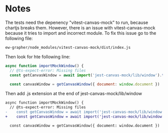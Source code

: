 # Notes

The tests need the depenency "vitest-canvas-mock" to run, because 
chartjs breaks them. However, there is an issue with vitest-canvas-mock because it tries to import
and incorrect module. To fix this issue go to the following file:

```
ew-grapher/node_modules/vitest-canvas-mock/dist/index.js
```

Then look for hte following line:

```javascript
async function importMockWindow() {
  // @ts-expect-error: Missing files
  const getCanvasWindow = await import('jest-canvas-mock/lib/window').then(res => res.default?.default || res.default || res)

  const canvasWindow = getCanvasWindow({ document: window.document })
```
Then add .js extension at the end of jest-canvas-mock/lib/window

```diff
async function importMockWindow() {
  // @ts-expect-error: Missing files
-    const getCanvasWindow = await import('jest-canvas-mock/lib/window').then(res => res.default?.default || res.default || res)
+    const getCanvasWindow = await import('jest-canvas-mock/lib/window.js').then(res => res.default?.default || res.default || res)

  const canvasWindow = getCanvasWindow({ document: window.document })
```
